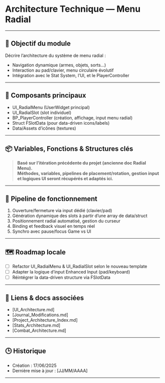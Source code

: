 # Architecture Technique — Menu Radial

---

## 📌 Objectif du module

Décrire l’architecture du système de menu radial :  
- Navigation dynamique (armes, objets, sorts…)
- Interaction au pad/clavier, menu circulaire évolutif
- Intégration avec le Stat System, l’UI, et le PlayerController

---

## 🧩 Composants principaux

- UI_RadialMenu (UserWidget principal)
- UI_RadialSlot (slot individuel)
- BP_PlayerController (création, affichage, input menu radial)
- Struct FSlotData (pour data-driven icons/labels)
- Data/Assets d’icônes (textures)

---

## 📦 Variables, Fonctions & Structures clés

> **Basé sur l’itération précédente du projet (ancienne doc Radial Menu).  
> Méthodes, variables, pipelines de placement/rotation, gestion input et logiques UI seront récupérés et adaptés ici.**

---

## 🔁 Pipeline de fonctionnement

1. Ouverture/fermeture via input dédié (clavier/pad)
2. Génération dynamique des slots à partir d’une array de data/struct
3. Positionnement radial automatisé, gestion du curseur
4. Binding et feedback visuel en temps réel
5. Synchro avec pause/focus Game vs UI

---

## 🗺️ Roadmap locale

- [ ] Refactor UI_RadialMenu & UI_RadialSlot selon le nouveau template
- [ ] Adapter la logique d’input Enhanced Input (pad/keyboard)
- [ ] Réintégrer la data-driven structure via FSlotData

---

## 🔗 Liens & docs associées

- [UI_Architecture.md]
- [Journal_Modifications.md]
- [Project_Architecture_Index.md]
- [Stats_Architecture.md]
- [Combat_Architecture.md]

---

## 🕒 Historique

- Création : 17/06/2025
- Dernière mise à jour : [JJ/MM/AAAA]

---
